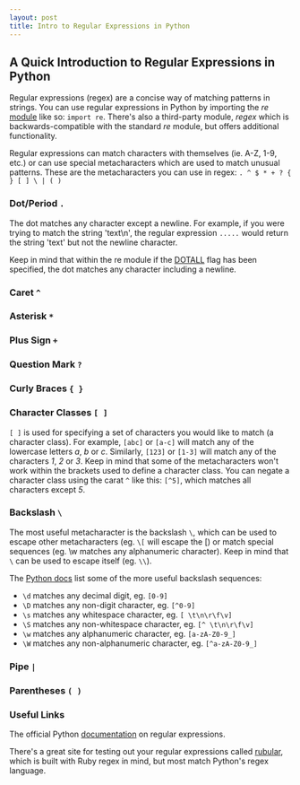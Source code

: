 ```yaml
---
layout: post
title: Intro to Regular Expressions in Python
---
```


## A Quick Introduction to Regular Expressions in Python

Regular expressions (regex) are a concise way of matching patterns in strings. You can use regular expressions in Python by importing the _re_ [module](https://docs.python.org/3/library/re.html#module-re) like so: `import re`. There's also a third-party module, _regex_ which is backwards-compatible with the standard _re_ module, but offers additional functionality. 

Regular expressions can match characters with themselves (ie. A-Z, 1-9, etc.) or can use special metacharacters which are used to match unusual patterns. These are the metacharacters you can use in regex: `. ^ $ * + ? { } [ ] \ | ( )`

### Dot/Period `.`
The dot matches any character except a newline. For example, if you were trying to match the string 'text\n', the regular expression `.....` would return the string 'text' but not the newline character. 

Keep in mind that within the re module if the [DOTALL](https://docs.python.org/2/library/re.html#re.DOTALL) flag has been specified, the dot matches any character including a newline.

### Caret `^`


### Asterisk `*`

### Plus Sign `+`

### Question Mark `?`

### Curly Braces `{ }`

### Character Classes `[ ]`
`[ ]` is used for specifying a set of characters you would like to match (a character class). For example, `[abc]` or `[a-c]` will match any of the lowercase letters _a_, _b_ or _c_. Similarly, `[123]` or `[1-3]` will match any of the characters _1_, _2_ or _3_. Keep in mind that some of the metacharacters won't work within the brackets used to define a character class. You can negate a character class using the carat `^` like this: `[^5]`, which matches all characters except _5_. 

### Backslash `\`
The most useful metacharacter is the backslash `\`, which can be used to escape other metacharacters (eg. `\[` will escape the [) or match special sequences (eg. \w matches any alphanumeric character). Keep in mind that `\` can be used to escape itself (eg. `\\`).

The [Python docs](https://docs.python.org/3/howto/regex.html) list some of the more useful backslash sequences:

* `\d` matches any decimal digit, eg. `[0-9]`
* `\D` matches any non-digit character, eg. `[^0-9]`
* `\s` matches any whitespace character, eg. `[ \t\n\r\f\v]`
* `\S` matches any non-whitespace character, eg. `[^ \t\n\r\f\v]`
* `\w` matches any alphanumeric character, eg. `[a-zA-Z0-9_]`
* `\W` matches any non-alphanumeric character, eg. `[^a-zA-Z0-9_]`

### Pipe `|`

### Parentheses `( )`

### Useful Links

The official Python [documentation](https://docs.python.org/3/howto/regex.html) on regular expressions. 

There's a great site for testing out your regular expressions called [rubular](http://rubular.com/), which is built with Ruby regex in mind, but most match Python's regex language. 
